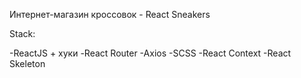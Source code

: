 Интернет-магазин кроссовок - React Sneakers


Stack:

-ReactJS + хуки
-React Router
-Axios
-SCSS
-React Context
-React Skeleton
